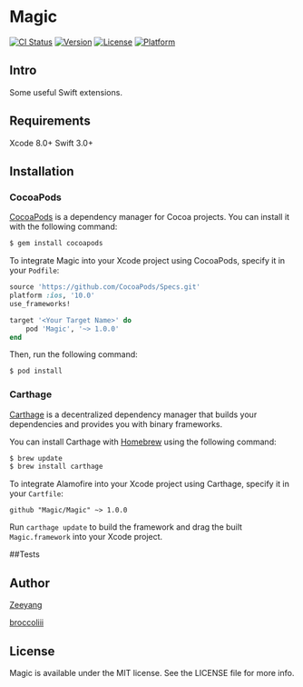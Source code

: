 # Magic

[![CI Status](https://img.shields.io/wercker/ci/wercker/docs.svg?style=flat)]()
[![Version](https://img.shields.io/badge/pod-v1.0.0-blue.svg?style=flat)]()
[![License](https://img.shields.io/badge/license-MIT-f27e40.svg?style=flat)]()
[![Platform](https://img.shields.io/badge/platform-iOS-lightgrey.svg?style=flat)]()

## Intro

Some useful Swift extensions.

## Requirements

Xcode 8.0+
Swift 3.0+

## Installation

### CocoaPods

[CocoaPods](http://cocoapods.org) is a dependency manager for Cocoa projects. You can install it with the following command:

```bash
$ gem install cocoapods
```

To integrate Magic into your Xcode project using CocoaPods, specify it in your `Podfile`:

```ruby
source 'https://github.com/CocoaPods/Specs.git'
platform :ios, '10.0'
use_frameworks!

target '<Your Target Name>' do
    pod 'Magic', '~> 1.0.0'
end
```

Then, run the following command:

```bash
$ pod install
```

### Carthage

[Carthage](https://github.com/Carthage/Carthage) is a decentralized dependency manager that builds your dependencies and provides you with binary frameworks.

You can install Carthage with [Homebrew](http://brew.sh/) using the following command:

```bash
$ brew update
$ brew install carthage
```

To integrate Alamofire into your Xcode project using Carthage, specify it in your `Cartfile`:

```ogdl
github "Magic/Magic" ~> 1.0.0
```

Run `carthage update` to build the framework and drag the built `Magic.framework` into your Xcode project.

##Tests


## Author
 [Zeeyang](http://www.zeeyang.com)
 
 [broccoliii](http://broccoliii.me)

## License

Magic is available under the MIT license. See the LICENSE file for more info.


